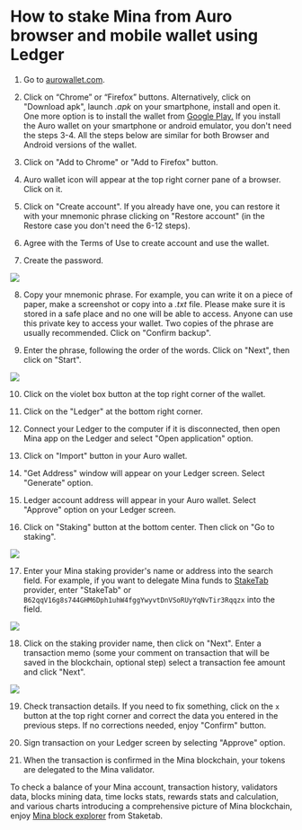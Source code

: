 # How to stake Mina from Auro browser and mobile wallet using Ledger

1. Go to [aurowallet.com](http://aurowallet.com/).

2. Click on “Chrome” or “Firefox” buttons. Alternatively, click on "Download apk", launch _.apk_ on your smartphone, install and open it. One more option is to install the wallet from [Google Play.](https://play.google.com/store/apps/details?id=com.aurowallet.www.aurowallet%5D) If you install the Auro wallet on your smartphone or android emulator, you don't need the steps 3-4. All the steps below are similar for both Browser and Android versions of the wallet.

3. Click on "Add to Chrome" or "Add to Firefox" button.

4. Auro wallet icon will appear at the top right corner pane of a browser. Click on it.

5. Click on "Create account". If you already have one, you can restore it with your mnemonic phrase clicking on "Restore account" \(in the Restore case you don't need the 6-12 steps\).

6. Agree with the Terms of Use to create account and use the wallet.

7. Create the password.

![](../../../.gitbook/assets/auro-1.png)

8. Copy your mnemonic phrase. For example, you can write it on a piece of paper, make a screenshot or copy into a _.txt_ file. Please make sure it is stored in a safe place and no one will be able to access. Anyone can use this private key to access your wallet. Two copies of the phrase are usually recommended. Click on "Confirm backup".

9. Enter the phrase, following the order of the words. Click on "Next", then click on "Start".

![](../../../.gitbook/assets/auro-2.png)

10. Click on the violet box button at the top right corner of the wallet.

11. Click on the "Ledger" at the bottom right corner.

12. Connect your Ledger to the computer if it is disconnected, then open Mina app on the Ledger and select "Open application" option.

13. Click on "Import" button in your Auro wallet.

14. "Get Address" window will appear on your Ledger screen. Select "Generate" option.

15. Ledger account address will appear in your Auro wallet. Select "Approve" option on your Ledger screen.

16. Click on "Staking" button at the bottom center. Then click on "Go to staking".

![](../../../.gitbook/assets/07_staking_section.png)

17. Enter your Mina staking provider's name or address into the search field. For example, if you want to delegate Mina funds to [StakeTab](https://staketab.com/) provider, enter "StakeTab" or `B62qqV16g8s744GHM6Dph1uhW4fggYwyvtDnVSoRUyYqNvTir3Rqqzx` into the field.

![](../../../.gitbook/assets/auro-5.png)

18. Click on the staking provider name, then click on "Next". Enter a transaction memo \(some your comment on transaction that will be saved in the blockchain, optional step\) select a transaction fee amount and click "Next".

![](../../../.gitbook/assets/auro-6.png)

19. Check transaction details. If you need to fix something, click on the `x` button at the top right corner and correct the data you entered in the previous steps. If no corrections needed, enjoy "Confirm" button.

20. Sign transaction on your Ledger screen by selecting "Approve" option.

21. When the transaction is confirmed in the Mina blockchain, your tokens are delegated to the Mina validator.

To check a balance of your Mina account, transaction history, validators data, blocks mining data, time locks stats, rewards stats and calculation, and various charts introducing a comprehensive picture of Mina blockchain, enjoy [Mina block explorer](https://mina.staketab.com/) from Staketab.


